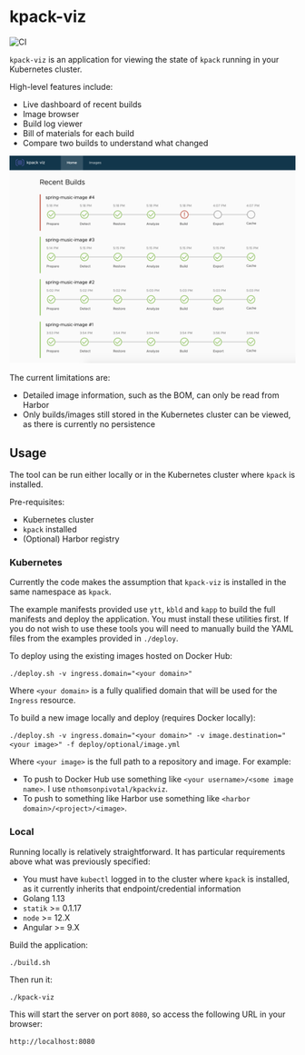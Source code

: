 # kpack-viz

![CI](https://github.com/niallthomson/kpack-viz/workflows/CI/badge.svg)

`kpack-viz` is an application for viewing the state of `kpack` running in your Kubernetes cluster.

High-level features include:
- Live dashboard of recent builds
- Image browser
- Build log viewer
- Bill of materials for each build
- Compare two builds to understand what changed

![screenshot](docs/screenshot.png)

The current limitations are:
- Detailed image information, such as the BOM, can only be read from Harbor
- Only builds/images still stored in the Kubernetes cluster can be viewed, as there is currently no persistence

## Usage

The tool can be run either locally or in the Kubernetes cluster where `kpack` is installed.

Pre-requisites:
- Kubernetes cluster
- `kpack` installed
- (Optional) Harbor registry

### Kubernetes

Currently the code makes the assumption that `kpack-viz` is installed in the same namespace as `kpack`.

The example manifests provided use `ytt`, `kbld` and `kapp` to build the full manifests and deploy the application. 
You must install these utilities first. If you do not wish to use these tools you will need to manually build the YAML files
from the examples provided in `./deploy`.

To deploy using the existing images hosted on Docker Hub:

```
./deploy.sh -v ingress.domain="<your domain>"
```

Where `<your domain>` is a fully qualified domain that will be used for the `Ingress` resource.

To build a new image locally and deploy (requires Docker locally):

```
./deploy.sh -v ingress.domain="<your domain>" -v image.destination="<your image>" -f deploy/optional/image.yml
```

Where `<your image>` is the full path to a repository and image. For example:
- To push to Docker Hub use something like `<your username>/<some image name>`. I use `nthomsonpivotal/kpackviz`.
- To push to something like Harbor use something like `<harbor domain>/<project>/<image>`.

### Local

Running locally is relatively straightforward. It has particular requirements above what was previously specified:
- You must have `kubectl` logged in to the cluster where `kpack` is installed, as it currently inherits that endpoint/credential information
- Golang 1.13
- `statik` >= 0.1.17
- `node` >= 12.X
- Angular >= 9.X

Build the application:

```
./build.sh
```

Then run it:

```
./kpack-viz
```

This will start the server on port `8080`, so access the following URL in your browser:

```
http://localhost:8080
```
